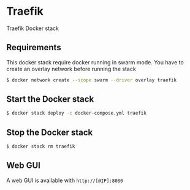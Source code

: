 # Traefik

Traefik Docker stack

## Requirements

This docker stack require docker running in swarm mode.
You have to create an overlay network before running the stack
```sh
$ docker network create --scope swarm --driver overlay traefik
```

## Start the Docker stack
```sh
$ docker stack deploy -c docker-compose.yml traefik
```

## Stop the Docker stack
```sh
$ docker stack rm traefik
```

## Web GUI
A web GUI is available with `http://[@IP]:8080`